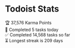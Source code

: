 
# Todoist Stats

<!-- TODO-IST:START -->
🏆  37,576 Karma Points           
🌸  Completed 5 tasks today           
✅  Completed 14,568 tasks so far           
⏳  Longest streak is 209 days
<!-- TODO-IST:END -->
